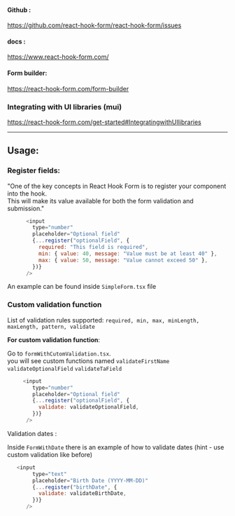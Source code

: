 ####  Github :

https://github.com/react-hook-form/react-hook-form/issues

#### docs : 

https://www.react-hook-form.com/


#### Form builder:

https://react-hook-form.com/form-builder

### Integrating with UI libraries (mui)
https://react-hook-form.com/get-started#IntegratingwithUIlibraries

----
## Usage: 

### Register fields: 
 
"One of the key concepts in React Hook Form is to register your component into the hook. <br>
This will make its value available for both the form validation and submission."

```js
      <input
        type="number"
        placeholder="Optional field"
        {...register("optionalField", {
          required: "This field is required",
          min: { value: 40, message: "Value must be at least 40" },
          max: { value: 50, message: "Value cannot exceed 50" },
        })}
      />
```

An example can be found inside `SimpleForm.tsx` file

### Custom validation function 

List of validation rules supported:
`required,
min,
max,
minLength,
maxLength,
pattern,
validate`

**For custom validation function**: 

Go to `formWithCutomValidation.tsx`.<br>
you will see custom functions named `validateFirstName` `validateOptionalField` `validateTaField`

```js
     <input
        type="number"
        placeholder="Optional field"
        {...register("optionalField", {
          validate: validateOptionalField,
        })}
      />
```

Validation dates : 

Inside `FormWithDate` there is an example of how to validate dates (hint - use custom validation like before)  
```js
   <input
        type="text"
        placeholder="Birth Date (YYYY-MM-DD)"
        {...register("birthDate", {
          validate: validateBirthDate,
        })}
      />
```
